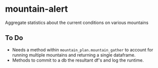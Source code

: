 # mountain-alert
Aggregate statistics about the current conditions on various mountains

## To Do
* Needs a method within `mountain_plan.mountain_gather` to account for running multiple mountains and returning a single dataframe.
* Methods to commit to a db the resultant df's and log the runtime.

